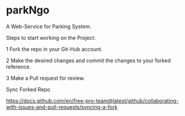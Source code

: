 # parkNgo
A Web-Service for Parking System.

Steps to start working on the Project:

 1 Fork the repo in your Git-Hub account.
 
 2 Make the desired changes and commit the changes to your forked reference.
 
 3 Make a Pull request for review.
 
 Sync Forked Repo
 
 https://docs.github.com/en/free-pro-team@latest/github/collaborating-with-issues-and-pull-requests/syncing-a-fork
 
 
